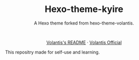 <!-- <p align="center">
  <a>
    Hexo-theme-volantis
  </a>
</p> -->

<h1 align="center">Hexo-theme-kyire</h1>

<p align="center">
  A Hexo theme forked from hexo-theme-volantis. 
</p>
<br>

<span align="center">

[Volantis's README](README.volantis.md) · [Volantis Official](https://volantis.js.org)

</span>

This repositry made for self-use and learning.


